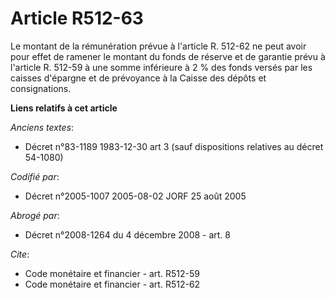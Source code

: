 # Article R512-63

Le montant de la rémunération prévue à l'article R. 512-62 ne peut avoir pour effet de ramener le montant du fonds de réserve
et de garantie prévu à l'article R. 512-59 à une somme inférieure à 2 % des fonds versés par les caisses d'épargne et de
prévoyance à la Caisse des dépôts et consignations.

**Liens relatifs à cet article**

_Anciens textes_:

  - Décret n°83-1189 1983-12-30 art 3 (sauf dispositions relatives au décret 54-1080)

_Codifié par_:

  - Décret n°2005-1007 2005-08-02 JORF 25 août 2005

_Abrogé par_:

  - Décret n°2008-1264 du 4 décembre 2008 - art. 8

_Cite_:

  - Code monétaire et financier - art. R512-59
  - Code monétaire et financier - art. R512-62
